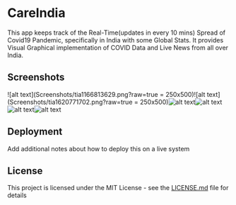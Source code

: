 # CareIndia

This app keeps track of the Real-Time(updates in every 10 mins) Spread of Covid19 Pandemic, specifically in India with some Global Stats. It provides Visual Graphical implementation of COVID Data and Live News from all over India.

## Screenshots
![alt text](Screenshots/tia1166813629.png?raw=true = 250x500)![alt text](Screenshots/tia1620771702.png?raw=true = 250x500)![alt text](Screenshots/tia1682729890.png?raw=true)![alt text](Screenshots/tia1980716158.png?raw=true)![alt text](Screenshots/tia2068600951.png?raw=true)![alt text](Screenshots/tia757740049.png?raw=true)

## Deployment

Add additional notes about how to deploy this on a live system

## License

This project is licensed under the MIT License - see the [LICENSE.md](LICENSE.md) file for details

